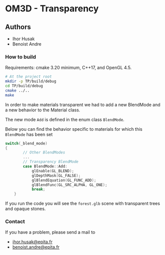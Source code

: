 # OM3D - Transparency

## Authors 

* Ihor Husak
* Benoist Andre

### How to build
Requirements: cmake 3.20 minimum, C++17, and OpenGL 4.5.
```bash
# At the project root
mkdir -p TP/build/debug
cd TP/build/debug
cmake ../..
make
```

In order to make materials transparent we had to add a new BlendMode and a new behavior to the Material class.

The new mode `Add` is defined in the enum class `BlendMode`.

Below you can find the behavior specific to materials for which this `BlendMode` has been set

```c++
switch(_blend_mode) 
{
        // Other BlendModes
        ...
        // Transparency BlendMode
        case BlendMode::Add:
            glEnable(GL_BLEND);
            glDepthMask(GL_FALSE);
            glBlendEquation(GL_FUNC_ADD);
            glBlendFunc(GL_SRC_ALPHA, GL_ONE);
            break;
    }
```

If you run the code you will see the `forest.glb` scene with transparent trees and opaque stones.

### Contact
If you have a problem, please send a mail to
- ihor.husak@epita.fr
- benoist.andre@epita.fr